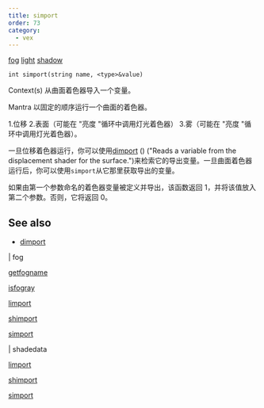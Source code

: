 ```yaml
---
title: simport
order: 73
category:
  - vex
---
```


[fog](../contexts/fog.html)
[light](../contexts/light.html)
[shadow](../contexts/shadow.html)

`int simport(string name, <type>&value)`

Context(s) 从曲面着色器导入一个变量。

Mantra 以固定的顺序运行一个曲面的着色器。

1.位移 2.表面（可能在 "亮度 "循环中调用灯光着色器） 3.雾（可能在 "亮度 "循环中调用灯光着色器）。

一旦位移着色器运行，你可以使用[dimport](dimport.html) () ("Reads a variable from the displacement shader for the surface.")来检索它的导出变量。一旦曲面着色器运行后，你可以使用`simport`从它那里获取导出的变量。

如果由第一个参数命名的着色器变量被定义并导出，该函数返回 1，并将该值放入第二个参数。否则，它将返回 0。

## See also

- [dimport](dimport.html)

|
fog

[getfogname](getfogname.html)

[isfogray](isfogray.html)

[limport](limport.html)

[shimport](shimport.html)

[simport](simport.html)

|
shadedata

[limport](limport.html)

[shimport](shimport.html)

[simport](simport.html)

